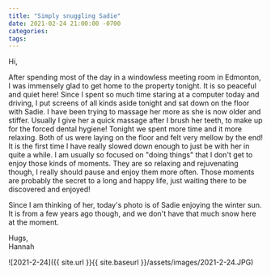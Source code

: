 ```yaml
---
title: "Simply snuggling Sadie"
date: 2021-02-24 21:00:00 -0700
categories:
tags:
---
```


Hi,

After spending most of the day in a windowless meeting room in Edmonton, I was immensely glad to get home to the property tonight. It is so peaceful and quiet here! Since I spent so much time staring at a computer today and driving, I put screens of all kinds aside tonight and sat down on the floor with Sadie. I have been trying to massage her more as she is now older and stiffer. Usually I give her a quick massage after I brush her teeth, to make up for the forced dental hygiene! Tonight we spent more time and it more relaxing. Both of us were laying on the floor and felt very mellow by the end! It is the first time I have really slowed down enough to just be with her in quite a while. I am usually so focused on "doing things" that I don't get to enjoy those kinds of moments. They are so relaxing and rejuvenating though, I really should pause and enjoy them more often. Those moments are probably the secret to a long and happy life, just waiting there to be discovered and enjoyed!

Since I am thinking of her, today's photo is of Sadie enjoying the winter sun. It is from a few years ago though, and we don't have that much snow here at the moment.

Hugs,<br />
Hannah

![2021-2-24]({{ site.url }}{{ site.baseurl }}/assets/images/2021-2-24.JPG)